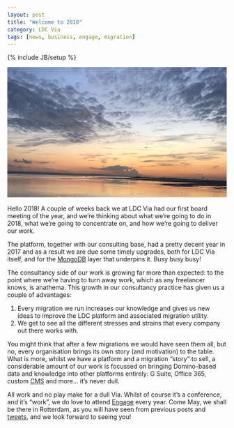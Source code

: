 ```yaml
---
layout: post
title: "Welcome to 2018"
category: LDC Via
tags: [news, business, engage, migration]
---
```

{% include JB/setup %}
<div class="full-header">
  <img src="/assets/img/blog/skyline.jpg" alt="Header image: skyline (by Ben Poole)" title="Skyline (photo by Ben Poole)" height="299px" width="1008px" />
</div>

Hello 2018! A couple of weeks back we at LDC Via had our first board meeting of the year, and we’re thinking about what we’re going to do in 2018, what we’re going to concentrate on, and how we’re going to deliver our work.

The platform, together with our consulting base, had a pretty decent year in 2017 and as a result we are due some timely upgrades, both for LDC Via itself, and for the [MongoDB](https://www.mongodb.com) layer that underpins it. Busy busy busy!

The consultancy side of our work is growing far more than expected: to the point where we’re having to turn away work, which as any freelancer knows, is anathema. This growth in our consultancy practice has given us a couple of advantages:

1. Every migration we run increases our knowledge and gives us new ideas to improve the LDC platform and associated migration utility.
2. We get to see all the different stresses and strains that every company out there works with.

You might think that after a few migrations we would have seen them all, but no, every organisation brings its own story (and motivation) to the table. What is more, whilst we have a platform and a migration “story” to sell, a considerable amount of our work is focussed on bringing Domino-based data and knowledge into other platforms entirely: G Suite, Office 365, custom <abbr title="Content Management System">CMS</abbr> and more… it’s never dull.

All work and no play make for a dull Via. Whilst of course it’s a conference, and it’s “work”, we do love to attend [Engage](https://engage.ug) every year. Come May, we shall be there in Rotterdam, as you will have seen from previous posts and [tweets](https://twitter.com/ldcvia), and we look forward to seeing you!
